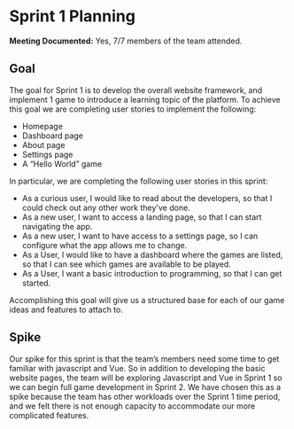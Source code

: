 # Sprint 1 Planning

**Meeting Documented:** Yes, 7/7 members of the team attended.

## Goal
The goal for Sprint 1 is to develop the overall website framework, and implement 1 game to introduce a learning topic of the platform. To achieve this goal we are completing user stories to implement the following:

* Homepage
* Dashboard page
* About page
* Settings page
* A “Hello World” game

In particular, we are completing the following user stories in this sprint:

* As a curious user, I would like to read about the developers, so that I could check out any other work they've done.
* As a new user, I want to access a landing page, so that I can start navigating the app.
* As a new user, I want to have access to a settings page, so I can configure what the app allows me to change.
* As a User, I would like to have a dashboard where the games are listed, so that I can see which games are available to be played.
* As a User, I want a basic introduction to programming, so that I can get started.

Accomplishing this goal will give us a structured base for each of our game ideas and features to attach to.

## Spike

Our spike for this sprint is that the team’s members need some time to get familiar with javascript and Vue. So in addition to developing the basic website pages, the team will be exploring Javascript and Vue in Sprint 1 so we can begin full game development in Sprint 2. We have chosen this as a spike because the team has other workloads over the Sprint 1 time period, and we felt there is not enough capacity to accommodate our more complicated features.
